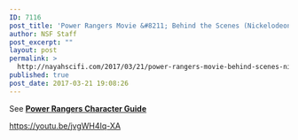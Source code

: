 ```yaml
---
ID: 7116
post_title: 'Power Rangers Movie &#8211; Behind the Scenes (Nickelodeon Special)'
author: NSF Staff
post_excerpt: ""
layout: post
permalink: >
  http://nayahscifi.com/2017/03/21/power-rangers-movie-behind-scenes-nickelodeon-special/
published: true
post_date: 2017-03-21 19:08:26
---
```

See <strong><a href="http://nayahscifi.com/power-rangers-characters-guide-2/">Power Rangers Character Guide</a></strong>

https://youtu.be/jvgWH4Iq-XA
